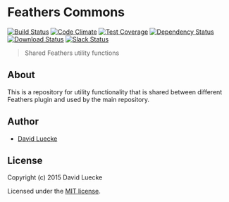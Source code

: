 # Feathers Commons

[![Build Status](https://travis-ci.org/feathersjs/feathers-commons.png?branch=master)](https://travis-ci.org/feathersjs/feathers-commons)
[![Code Climate](https://codeclimate.com/github/feathersjs/feathers-commons/badges/gpa.svg)](https://codeclimate.com/github/feathersjs/feathers-commons)
[![Test Coverage](https://codeclimate.com/github/feathersjs/feathers-commons/badges/coverage.svg)](https://codeclimate.com/github/feathersjs/feathers-commons/coverage)
[![Dependency Status](https://img.shields.io/david/feathersjs/feathers-commons.svg?style=flat-square)](https://david-dm.org/feathersjs/feathers-commons)
[![Download Status](https://img.shields.io/npm/dm/feathers-commons.svg?style=flat-square)](https://www.npmjs.com/package/feathers-commons)
[![Slack Status](http://slack.feathersjs.com/badge.svg)](http://slack.feathersjs.com)

> Shared Feathers utility functions

## About

This is a repository for utility functionality that is shared between different Feathers plugin and used by the main repository.

## Author

- [David Luecke](https://github.com/daffl)

## License

Copyright (c) 2015 David Luecke

Licensed under the [MIT license](LICENSE).
